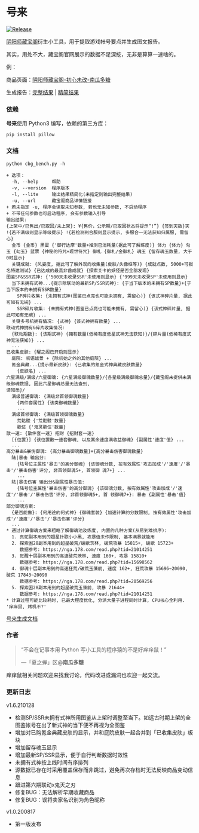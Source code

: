 # 号来

[![Release](https://img.shields.io/badge/Release-210128-brightgreen.svg)](https://github.com/nguaduot/yys-cbg-bench)

[阴阳师藏宝阁](https://yys.cbg.163.com/)衍生小工具，用于提取游戏帐号要点并生成图文报告。

其实，用处不大，藏宝阁官网展示的数据不足深挖，无非是算算一速啥的。

例：

商品页面：[阴阳师藏宝阁-初心未改-南瓜多糖](https://yys.cbg.163.com/cgi/mweb/equip/21/202101152201616-21-VTG7H9VQQFVSG)

生成报告：[完整结果](sample/cbg_中国区-iOS_夏之蝉_南瓜多糖_20210122225748_bench.png) | [精简结果](sample/cbg_中国区-iOS_夏之蝉_南瓜多糖_20210122225748_bench_lite.png)

### 依赖

**号来**使用 Python3 编写，依赖的第三方库：

```
pip install pillow
```

### 文档

```
python cbg_bench.py -h
```

```
+ 选项：
  -h, --help     帮助
  -v, --version  程序版本
  -l, --lite     输出结果精简化(未指定则输出完整结果)
  -u, --url      藏宝阁商品详情链接
+ 若未指定 -u, 程序会读取未知参数, 若也无未知参数, 不启动程序
+ 不带任何参数也可启动程序, 会有参数输入引导
输出结果:
{上架中/已售出/已取回/未上架}: ¥{售价，公示期/已取回状态将提示“!”} {签到天数}天 !{若不满级则显示等级提示} !{若检测到合服则显示提示, 多服合一无法获知归属服, 需留心}
  金币 {金币} 黑蛋 {'御行达摩'数量+推测已消耗量(据此可了解练度)} 体力 {体力} 勾玉 {勾玉} 蓝票 {神秘的符咒+现世符咒} 御札 {御札/金御札} 魂玉 {留存魂玉数量, 大于0时显示}
  关键成就: {风姿度, 据此可了解外观向收集量(皮肤/头像框等)} {成就点数, 5000+可报名特邀测试} {已达成的最高非酋成就} {探索关卡的妖怪是否全部发现}
图鉴SP&SSR式神: {'500天未收录SSR'未使用则显示} {'999天未收录SP'未使用则显示}
  当下未拥有式神...{提示除联动的最新SP/SSR式神}: {于当下版本的未拥有SP数量}+{于当下版本的未拥有SSR数量}
    SP碎片收集: {未拥有式神(图鉴已点亮也可能未拥有, 需留心)} {该式神碎片量, 据此可知有无碗} ...
    SSR碎片收集: {未拥有式神(图鉴已点亮也可能未拥有, 需留心)} {该式神碎片量, 据此可知有无碗} ...
  关键多号机拥有情况: {式神} {该式神拥有数量} ...
联动式神拥有&碎片收集情况:
  {联动期数}: {该期式神} {拥有数量(低稀有度低星式神无法获知)}/{碎片量(低稀有度式神无法获知)} ...
  ...
已收集皮肤: {曜之阁已开启则显示}
  庭院: 初语谧景 + {除初始之外的其他庭院} ...
  氪金典藏...{提示最新皮肤}: {已收集的氪金式神典藏皮肤数量}
    {皮肤名} ...
六星满级/满级/六星御魂: {六星满级御魂数量}/{各星级满级御魂总量}/{藏宝阁未提供未满级御魂数据, 因此六星御魂总量无法查到,
请知悉}/
  满级普通御魂: {满级非首领御魂数量}
    {两件套属性} {该类御魂数量}
    ...
  满级首领御魂: {满级首领御魂数量}
    荒骷髅 {'荒骷髅'数量}
    歌伎 {'鬼灵歌伎'数量}
散一速: {散件套一速} 招财 {招财套一速}
  [{位置}] {该位置散一速套御魂, 以及其余速度满收益御魂} {副属性'速度'值} ...
  ...
高分暴击&暴伤御魂: {高分暴击御魂数量}+{高分暴击伤害御魂数量}
  陆|暴击 输出分:
    {陆号位主属性'暴击'的高分御魂} {该御魂分数, 按有效属性'攻击加成'/'速度'/'暴击'/'暴击伤害'评分, 非首领御魂5+, 首领御 魂7+} ...
    ...
  陆|暴击伤害 输出分&副属性暴击值:
    {陆号位主属性'暴击伤害'的高分御魂} {该御魂分数, 按有效属性'攻击加成'/'速度'/'暴击'/'暴击伤害'评分, 非首领御魂5+, 首 领御魂7+}: 暴击 {副属性'暴击'值}
    ...
部分御魂方案:
  {是否能做}: {何用途的何式神} {御魂套装} {加速计算的分数限制, 按有效属性'攻击加成'/'速度'/'暴击'/'暴击伤害'评分}
  ...
* 通过计算御魂方案来粗略了解御魂池及练度, 内置的几种方案(从易到难排序):
  1. 真蛇副本用到的超星针歌小小黑, 攻暴值未作限制, 基本满暴就能用
  2. 探索困28副本用到的超星破荒/破歌茨林, 破荒攻暴 15815+, 破歌 15723+
     数据参考: https://nga.178.com/read.php?tid=21014251
  3. 觉醒十层副本用到的高速破荒茨林, 速度 160+, 攻暴 15810+
     数据参考: https://nga.178.com/read.php?tid=15698562
  4. 御魂十层副本用到的高速狂荒/破荒玉藻前, 速度 162+, 狂荒攻暴 15696~20090, 破荒 17843~20090
     数据参考: https://nga.178.com/read.php?tid=20569256
  5. 探索困28副本用到的超星破荒玉藻前, 攻暴 21644+
     数据参考: https://nga.178.com/read.php?tid=21014251
* 计算过程可能比较耗时, 已最大程度优化, 分派大量子进程同时计算, CPU核心全利用. '痒痒鼠, 烤机不?'
```

[号来生成文档](sample/号来1.6_help.png)

### 作者

> “不会在记事本用 Python 写小工具的程序猿的不是好痒痒鼠！”
>
> —「夏之蝉」区@**南瓜多糖**

痒痒鼠相关问题欢迎来找我讨论，代码改进或漏洞也欢迎一起交流。

### 更新日志

v1.6.210128
+ 检测SP/SSR未拥有式神所用图鉴从上架时调整至当下。如远古时期上架的全图鉴帐号在出了新式神的当下便不再视为全图鉴
+ 增加对已购氪金典藏皮肤的显示，并和庭院皮肤一起合并到「已收集皮肤」板块
+ 增加留存魂玉显示
+ 增加最新SP/SSR显示，便于自行判断数据时效性
+ 未拥有式神按上线时间有序排列
+ 源数据已存在时采用覆盖保存而非跳过，避免再次存档时无法反映商品变动信息
+ 跟进第六期联动x鬼灭之刃
+ 修复BUG：无法解析早期收藏商品
+ 修复BUG：误将卖家名识别为角色昵称

v1.0.200817
+ 第一版发布
